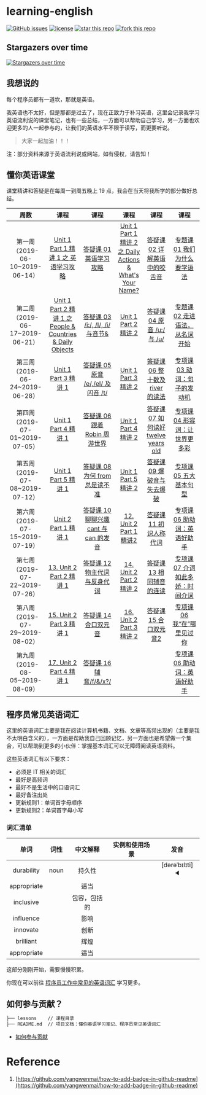# learning-english
[![GitHub issues](https://img.shields.io/github/issues/developer-learning/learning-english.svg?label=Issue)](https://github.com/developer-learning/learning-english/issues) [![license](https://img.shields.io/github/license/developer-learning/learning-english.svg)](https://github.com/developer-learning/learning-english/blob/master/LICENSE) [![star this repo](http://githubbadges.com/star.svg?user=developer-learning&repo=learning-english)](http://github.com/developer-learning/learning-english) [![fork this repo](http://githubbadges.com/fork.svg?user=developer-learning&repo=learning-english)](http://github.com/developer-learning/learning-english/fork)

## Stargazers over time

[![Stargazers over time](https://starcharts.herokuapp.com/developer-learning/learning-english.svg)](https://starcharts.herokuapp.com/developer-learning/learning-english)

## 我想说的

每个程序员都有一道坎，那就是英语。

我英语也不太好，但是那都是过去了，现在正致力于补习英语，这里会记录我学习英语流利说的课堂笔记，也有一些总结，一方面可以帮助自己学习，另一方面也欢迎更多的人一起参与的，让我们的英语水平不限于读写，而更要听说。
>大家一起加油！！！

注：部分资料来源于英语流利说或网站，如有侵权，请告知！

## 懂你英语课堂

课堂精讲和答疑是在每周一到周五晚上 19 点，我会在当天将我所学的部分做好总结。

| 周数 | 课程 | 课程 | 课程 | 课程 | 课程 |
|:----:|:----:|:----:|:----:|:----:|:----:|
| 第一周（2019-06-10~2019-06-14） | [Unit 1 Part 1 精讲 1 之 英语学习攻略](./lessons/lesson1.md) | [答疑课 01 英语学习攻略](./lessons/lesson2.md) | [Unit 1 Part 1 精讲 2 之 Daily Actions & What's Your Name?](./lessons/lesson3.md) | [答疑课 02 详解英语中的咬舌音](./lessons/lesson4.md) | [专题课 01 我们为什么要学语法](./lessons/lesson5.md) |
| 第二周（2019-06-17~2019-06-21） | [Unit 1 Part 2 精讲 1 之 People & Countries & Daily Objects](./lessons/lesson6.md) | [答疑课 03 /i:/, /I/, /i/ 与音节&](./lessons/lesson7.md) | [Unit 1 Part 2 精讲 2](./lessons/lesson8.md) | [答疑课 04 原音 /u:/ 与 /u/](./lessons/lesson9.md) | [专题课 02 走进语法，从名词开始](./lessons/lesson10.md) |
| 第三周（2019-06-24~2019-06-28） | [Unit 1 Part 3 精讲 1](./lessons/lesson11.md) | [答疑课 05 原音 /e/,/eI/ 及闪音 /t/](./lessons/lesson12.md) | [Unit 1 Part 3 精讲 2](./lessons/lesson13.md) | [答疑课 06 整十数及 river 的读法](./lessons/lesson14.md) | [专项课 03 动词：句子的发动机](./lessons/lesson15.md) |
| 第四周（2019-07-01~2019-07-05） | [Unit 1 Part 4 精讲 1](./lessons/lesson16.md) | [答疑课 06 跟着 Robin 周游世界](./lessons/lesson17.md) | [Unit 1 Part 4 精讲 2](./lessons/lesson18.md) | [答疑课 07 如何读好 twelve years old](./lessons/lesson19.md) | [专项课 04 形容词：让世界更多彩](./lessons/lesson20.md) |
| 第五周（2019-07-08~2019-07-12） | [Unit 1 Part 5 精讲 1](./lessons/lesson21.md) | [答疑课 08 为何 from 总是读不准](./lessons/lesson22.md) | [Unit 1 Part 5 精讲 2](./lessons/lesson23.md) | [答疑课 09 爆破音与失去爆破](./lessons/lesson24.md) | [专项课 05 五大基本句型](./lessons/lesson25.md) |
| 第六周（2019-07-15~2019-07-19） | [Unit 2 Part 1 精讲 1](./lessons/lesson26.md) | [答疑课 10 聊聊兴趣cant 与 can 的发音](./lessons/lesson27.md) | [ 12. Unit 2 Part 1 精讲2 ](./lessons/lesson28.md) | [ 答疑课 11 初识人称代词 ](./lessons/lesson29.md) | [ 专项课 06 助动词：英语好助手 ](./lessons/lesson30.md) |
| 第七周（2019-07-22~2019-07-26） | [ 13. Unit 2 Part 2 精讲 1](./lessons/lesson31.md) | [答疑课 12 物主代词与反身代词](./lessons/lesson32.md) | [ 14. Unit 2 Part 2 精讲 2 ](./lessons/lesson33.md) | [ 答疑课 13 相同辅音的连读 ](./lessons/lesson34.md) | [ 专项课 07 介词如此多娇：时间介词 ](./lessons/lesson35.md) |
| 第八周（2019-07-29~2019-08-02） | [ 15. Unit 2 Part 3 精讲 1](./lessons/lesson36.md) | [答疑课 14 合口双元音](./lessons/lesson37.md) | [ 16. Unit 2 Part 3 精讲 2 ](./lessons/lesson38.md) | [ 答疑课 15 合口双元音2 ](./lessons/lesson39.md) | [ 专项课 06 我“在”哪里见过你 ](./lessons/lesson40.md) |
| 第九周（2019-08-05~2019-08-09） | [ 17. Unit 2 Part 4 精讲 1](./lessons/lesson41.md) | [答疑课 16 辅音/f/&/x?/ ](./lessons/lesson42.md) | [  ](./lessons/lesson43.md) | [  ](./lessons/lesson44.md) | [ 专项课 06 助动词：英语好助手 ](./lessons/lesson45.md) |


## 程序员常见英语词汇

这里的英语词汇主要是我在阅读计算机书籍、文档、文章等高频出现的（主要是我不太明白含义的），一方面是帮助我自己回顾记忆，另一方面也是希望做一个集合，可以帮助到更多的小伙伴：掌握基本词汇可以无障碍阅读英语资料。

这些英语词汇有以下要求：

- 必须是 IT 相关的词汇
- 最好是高频词
- 最好不是生活中的口语词汇
- 最好备注出处
- 更新规则1：单词首字母顺序
- 更新规则2：单词首字母小写

### 词汇清单

|单词|词性|中文解释|实例和使用场景|发音|
|:----:|:----:|:----:|:----:|:----:|
| durability | noun | 持久性 | | [dərəˈbɪlɪti] 🔈 |
| appropriate ||适当|||
| inclusive ||包容，包括的|||
| influence ||影响|||
| innovate ||创新|||
| brilliant ||辉煌|||
| appropriate || 适当 |||


这部分刚刚开始，需要慢慢积累。

你现在可以前往 [程序员工作中常见的英语词汇](https://github.com/Wei-Xia/most-frequent-technology-english-words/) 学习更多。

## 如何参与贡献？

```sh
├── lessons    // 课程目录
├── README.md  // 项目文档：懂你英语学习笔记、程序员常见英语词汇
```

- [如何参与贡献](https://github.com/developer-learning/learning-english/blob/master/CONTRIBUTING.md)

# Reference

1. [https://github.com/yangwenmai/how-to-add-badge-in-github-readme](https://github.com/yangwenmai/how-to-add-badge-in-github-readme)
